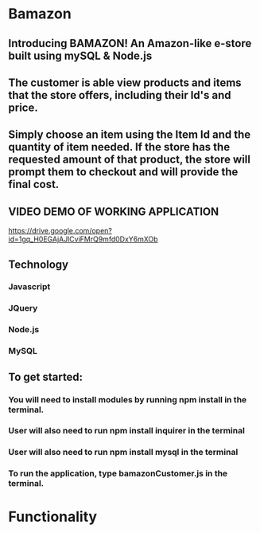 # Bamazon

## Introducing BAMAZON! An Amazon-like e-store built using mySQL & Node.js

## The customer is able view products and items that the store offers, including their Id's and price.
## Simply choose an item using the Item Id and the quantity of item needed. If the store has the requested amount of that product, the store will prompt them to checkout and will provide the final cost.



## VIDEO DEMO OF WORKING APPLICATION
https://drive.google.com/open?id=1gq_H0EGAjAJlCviFMrQ9mfd0DxY6mXOb

## Technology 
### Javascript
### JQuery
### Node.js
### MySQL


## To get started:
### You will need to install modules by running  npm install in the terminal.
### User will also need to run npm install inquirer in the terminal
### User will also need to run npm install mysql in the terminal
### To run the application, type  bamazonCustomer.js in the terminal.

# Functionality

##
